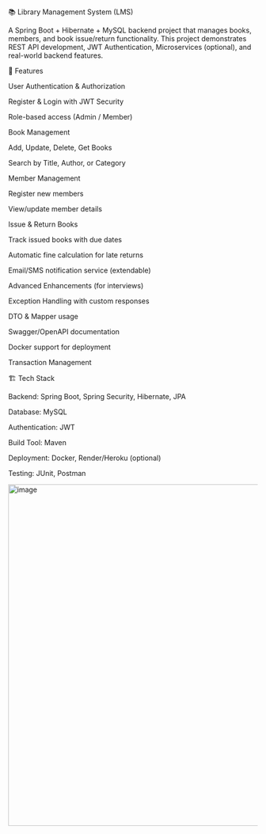 📚 Library Management System (LMS)

A Spring Boot + Hibernate + MySQL backend project that manages books, members, and book issue/return functionality.
This project demonstrates REST API development, JWT Authentication, Microservices (optional), and real-world backend features.

🚀 Features

User Authentication & Authorization

Register & Login with JWT Security

Role-based access (Admin / Member)

Book Management

Add, Update, Delete, Get Books

Search by Title, Author, or Category

Member Management

Register new members

View/update member details

Issue & Return Books

Track issued books with due dates

Automatic fine calculation for late returns

Email/SMS notification service (extendable)

Advanced Enhancements (for interviews)

Exception Handling with custom responses

DTO & Mapper usage

Swagger/OpenAPI documentation

Docker support for deployment

Transaction Management

🏗️ Tech Stack

Backend: Spring Boot, Spring Security, Hibernate, JPA

Database: MySQL

Authentication: JWT

Build Tool: Maven

Deployment: Docker, Render/Heroku (optional)

Testing: JUnit, Postman



<img width="1733" height="690" alt="image" src="https://github.com/user-attachments/assets/fde8b68a-7a77-4d0a-b7de-329dd448854f" />


